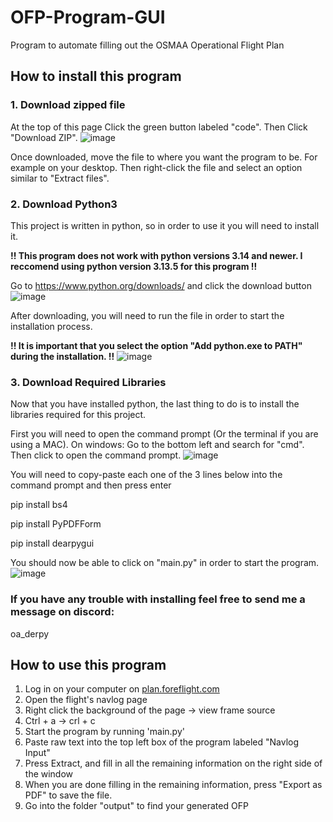 # OFP-Program-GUI
Program to automate filling out the OSMAA Operational Flight Plan

## How to install this program
### 1. Download zipped file
At the top of this page Click the green button labeled "code". Then Click "Download ZIP".
![image](https://github.com/user-attachments/assets/76a53753-5966-45e8-b020-3af8077f92e2)

Once downloaded, move the file to where you want the program to be. For example on your desktop. 
Then right-click the file and select an option similar to "Extract files".

### 2. Download Python3
This project is written in python, so in order to use it you will need to install it.

**!! This program does not work with python versions 3.14 and newer. I reccomend using python version 3.13.5 for this program !!**

Go to https://www.python.org/downloads/ and click the download button
![image](https://github.com/user-attachments/assets/031b6f65-386e-4210-9851-44c2b43253bf)

After downloading, you will need to run the file in order to start the installation process.

**!! It is important that you select the option "Add python.exe to PATH" during the installation. !!**
![image](https://github.com/user-attachments/assets/859278b4-271e-44d9-97ae-9fa3449145f9)


### 3. Download Required Libraries
Now that you have installed python, the last thing to do is to install the libraries required for this project.

First you will need to open the command prompt (Or the terminal if you are using a MAC).
On windows: Go to the bottom left and search for "cmd". Then click to open the command prompt.
![image](https://github.com/user-attachments/assets/e51ce63e-0106-4d81-9cd5-3f95600f0418)

You will need to copy-paste each one of the 3 lines below into the command prompt and then press enter

pip install bs4

pip install PyPDFForm

pip install dearpygui

You should now be able to click on "main.py" in order to start the program.
![image](https://github.com/user-attachments/assets/5125b5e4-d41e-4ebe-915a-35dba51e00c8)


### If you have any trouble with installing feel free to send me a message on discord:
oa_derpy


## How to use this program
1. Log in on your computer on [plan.foreflight.com](https://plan.foreflight.com/)
1. Open the flight's navlog page
2. Right click the background of the page -> view frame source
3. Ctrl + a -> crl + c
4. Start the program by running 'main.py'
5. Paste raw text into the top left box of the program labeled "Navlog Input"
6. Press Extract, and fill in all the remaining information on the right side of the window
7. When you are done filling in the remaining information, press "Export as PDF" to save the file.
8. Go into the folder "output" to find your generated OFP
